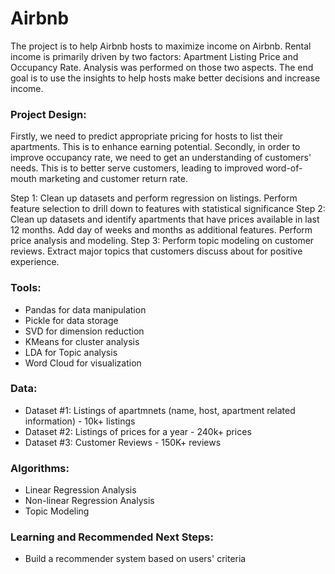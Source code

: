 # Airbnb


The project is to help Airbnb hosts to maximize income on Airbnb. Rental income is primarily driven by two factors: Apartment Listing Price and Occupancy Rate. Analysis was performed on those two aspects. The end goal is to use the insights to help hosts make better decisions and increase income.

### Project Design: 

Firstly, we need to predict appropriate pricing for hosts to list their apartments. This is to enhance earning potential. Secondly, in order to improve occupancy rate, we need to get an understanding of customers' needs. This is to better serve customers, leading to improved word-of-mouth marketing and customer return rate. 

Step 1: Clean up datasets and perform regression on listings. Perform feature selection to drill down to features with statistical significance 
Step 2: Clean up datasets and identify apartments that have prices available in last 12 months. Add day of weeks and months as additional features. Perform price analysis and modeling.
Step 3: Perform topic modeling on customer reviews. Extract major topics that customers discuss about for  positive experience.  

### Tools: 
- Pandas for data manipulation
- Pickle for data storage
- SVD for dimension reduction
- KMeans for cluster analysis
- LDA for Topic analysis
- Word Cloud for visualization
 
### Data: 
- Dataset #1: Listings of apartmnets (name, host, apartment related information) - 10k+ listings
- Dataset #2: Listings of prices for a year - 240k+ prices
- Dataset #3: Customer Reviews - 150K+ reviews


### Algorithms:
- Linear Regression Analysis
- Non-linear Regression Analysis
- Topic Modeling

### Learning and Recommended Next Steps:
- Build a recommender system based on users' criteria


